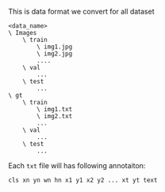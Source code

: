 This is data format we convert for all dataset

```
<data_name>
\ Images
    \ train
        \ img1.jpg
        \ img2.jpg
        ....
    \ val
        ...
    \ test
        ...
\ gt
    \ train
        \ img1.txt
        \ img2.txt
        ...
    \ val
        ...
    \ test
        ...
```

Each `txt` file will has following annotaiton:

```
cls xn yn wn hn x1 y1 x2 y2 ... xt yt text
```